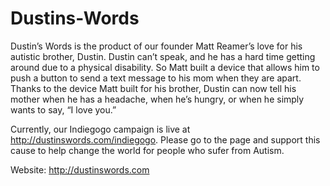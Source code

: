# Dustins-Words

Dustin’s Words is the product of our founder Matt Reamer’s love for his autistic brother, Dustin. Dustin can’t speak, and he has a hard time getting around due to a physical disability. So Matt built a device that allows him to push a button to send a text message to his mom when they are apart. Thanks to the device Matt built for his brother, Dustin can now tell his mother when he has a headache, when he’s hungry, or when he simply wants to say, “I love you.”
 
Currently, our Indiegogo campaign is live at http://dustinswords.com/indiegogo. Please go to the page and support this cause to help change the world for people who sufer from Autism.

Website: http://dustinswords.com
